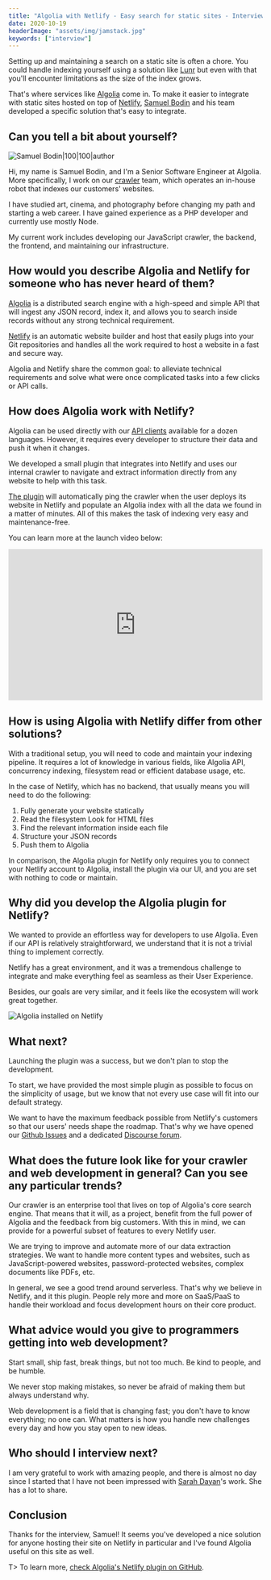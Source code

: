 ```yaml
---
title: "Algolia with Netlify - Easy search for static sites - Interview with Samuel Bodin"
date: 2020-10-19
headerImage: "assets/img/jamstack.jpg"
keywords: ["interview"]
---
```


Setting up and maintaining a search on a static site is often a chore. You could handle indexing yourself using a solution like [Lunr](https://lunrjs.com/) but even with that you'll encounter limitations as the size of the index grows.

That's where services like [Algolia](https://www.algolia.com/) come in. To make it easier to integrate with static sites hosted on top of [Netlify](https://www.netlify.com/), [Samuel Bodin](https://github.com/bodinsamuel) and his team developed a specific solution that's easy to integrate.

## Can you tell a bit about yourself?

![Samuel Bodin|100|100|author](https://www.gravatar.com/avatar/7a7fbf076d2e3ac5c402cecfdae62b4b?s=200)

Hi, my name is Samuel Bodin, and I'm a Senior Software Engineer at Algolia. More specifically, I work on our [crawler](https://www.algolia.com/products/crawler/) team, which operates an in-house robot that indexes our customers' websites.

I have studied art, cinema, and photography before changing my path and starting a web career. I have gained experience as a PHP developer and currently use mostly Node.

My current work includes developing our JavaScript crawler, the backend, the frontend, and maintaining our infrastructure.

## How would you describe Algolia and Netlify for someone who has never heard of them?

[Algolia](https://www.algolia.com/) is a distributed search engine with a high-speed and simple API that will ingest any JSON record, index it, and allows you to search inside records without any strong technical requirement.

[Netlify](https://www.netlify.com/) is an automatic website builder and host that easily plugs into your Git repositories and handles all the work required to host a website in a fast and secure way.

Algolia and Netlify share the common goal: to alleviate technical requirements and solve what were once complicated tasks into a few clicks or API calls.

## How does Algolia work with Netlify?

Algolia can be used directly with our [API clients](https://www.algolia.com/integrations/) available for a dozen languages. However, it requires every developer to structure their data and push it when it changes.

We developed a small plugin that integrates into Netlify and uses our internal crawler to navigate and extract information directly from any website to help with this task.

[The plugin](https://www.algolia.com/netlify) will automatically ping the crawler when the user deploys its website in Netlify and populate an Algolia index with all the data we found in a matter of minutes. All of this makes the task of indexing very easy and maintenance-free.

You can learn more at the launch video below:

<iframe width="100%" height="300px" src="https://www.youtube.com/embed/zbdfqfn1yiM" frameborder="0" allowfullscreen></iframe>

## How is using Algolia with Netlify differ from other solutions?

With a traditional setup, you will need to code and maintain your indexing pipeline. It requires a lot of knowledge in various fields, like Algolia API, concurrency indexing, filesystem read or efficient database usage, etc.

In the case of Netlify, which has no backend, that usually means you will need to do the following:

1. Fully generate your website statically
2. Read the filesystem Look for HTML files
3. Find the relevant information inside each file
4. Structure your JSON records
5. Push them to Algolia

In comparison, the Algolia plugin for Netlify only requires you to connect your Netlify account to Algolia, install the plugin via our UI, and you are set with nothing to code or maintain.

## Why did you develop the Algolia plugin for Netlify?

We wanted to provide an effortless way for developers to use Algolia. Even if our API is relatively straightforward, we understand that it is not a trivial thing to implement correctly.

Netlify has a great environment, and it was a tremendous challenge to integrate and make everything feel as seamless as their User Experience.

Besides, our goals are very similar, and it feels like the ecosystem will work great together.

![Algolia installed on Netlify](assets/img/algolia-installed.jpg)

## What next?

Launching the plugin was a success, but we don't plan to stop the development.

To start, we have provided the most simple plugin as possible to focus on the simplicity of usage, but we know that not every use case will fit into our default strategy.

We want to have the maximum feedback possible from Netlify's customers so that our users' needs shape the roadmap. That's why we have opened our [Github Issues](https://github.com/algolia/algoliasearch-netlify/issues) and a dedicated [Discourse forum](https://discourse.algolia.com/c/netlify/28).

## What does the future look like for your crawler and web development in general? Can you see any particular trends?

Our crawler is an enterprise tool that lives on top of Algolia's core search engine. That means that it will, as a project, benefit from the full power of Algolia and the feedback from big customers. With this in mind, we can provide for a powerful subset of features to every Netlify user.

We are trying to improve and automate more of our data extraction strategies. We want to handle more content types and websites, such as JavaScript-powered websites, password-protected websites, complex documents like PDFs, etc.

In general, we see a good trend around serverless. That's why we believe in Netlify, and it this plugin. People rely more and more on SaaS/PaaS to handle their workload and focus development hours on their core product.

## What advice would you give to programmers getting into web development?

Start small, ship fast, break things, but not too much. Be kind to people, and be humble.

We never stop making mistakes, so never be afraid of making them but always understand why.

Web development is a field that is changing fast; you don't have to know everything; no one can. What matters is how you handle new challenges every day and how you stay open to new ideas.

## Who should I interview next?

I am very grateful to work with amazing people, and there is almost no day since I started that I have not been impressed with [Sarah Dayan](https://sarahdayan.dev/)'s work. She has a lot to share.

## Conclusion

Thanks for the interview, Samuel! It seems you've developed a nice solution for anyone hosting their site on Netlify in particular and I've found Algolia useful on this site as well.

T> To learn more, [check Algolia's Netlify plugin on GitHub](https://github.com/algolia/algoliasearch-netlify/).
